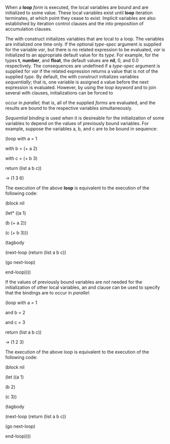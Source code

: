  



When a **loop** *form* is executed, the local variables are bound and are initialized to some value. These local variables exist until **loop** iteration terminates, at which point they cease to exist. Implicit variables are also established by iteration control clauses and the into preposition of accumulation clauses. 



The with construct initializes variables that are local to a loop. The variables are initialized one time only. If the optional *type-spec* argument is supplied for the variable *var*, but there is no related expression to be evaluated, *var* is initialized to an appropriate default value for its *type*. For example, for the types **t**, **number**, and **float**, the default values are **nil**, 0, and 0.0 respectively. The consequences are undefined if a *type-spec* argument is supplied for *var* if the related expression returns a value that is not of the supplied *type*. By default, the with construct initializes variables *sequentially*; that is, one variable is assigned a value before the next expression is evaluated. However, by using the *loop keyword* and to join several with clauses, initializations can be forced to 







 



 



occur in *parallel*; that is, all of the supplied *forms* are evaluated, and the results are bound to the respective variables simultaneously. 



*Sequential binding* is used when it is desireable for the initialization of some variables to depend on the values of previously bound variables. For example, suppose the variables a, b, and c are to be bound in sequence: 



(loop with a = 1 



with b = (+ a 2) 



with c = (+ b 3) 



return (list a b c)) 



→ (1 3 6) 



The execution of the above **loop** is equivalent to the execution of the following code: 



(block nil 



(let\* ((a 1) 



(b (+ a 2)) 



(c (+ b 3))) 



(tagbody 



(next-loop (return (list a b c)) 



(go next-loop) 



end-loop)))) 



If the values of previously bound variables are not needed for the initialization of other local variables, an and clause can be used to specify that the bindings are to occur in *parallel*: 



(loop with a = 1 



and b = 2 



and c = 3 



return (list a b c)) 



→ (1 2 3) 



The execution of the above loop is equivalent to the execution of the following code: 



(block nil 



(let ((a 1) 



(b 2) 



(c 3)) 



(tagbody 



(next-loop (return (list a b c)) 



(go next-loop) 



end-loop)))) 



